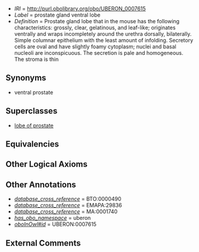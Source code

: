 * *IRI* = http://purl.obolibrary.org/obo/UBERON_0007615
 * *Label* = prostate gland ventral lobe
 * *Definition* = Prostate gland lobe that in the mouse has the following characteristics: grossly, clear, gelatinous, and leaf-like; originates ventrally and wraps incompletely around the urethra dorsally, bilaterally. Simple columnar epithelium with the least amount of infolding. Secretory cells are oval and have slightly foamy cytoplasm; nuclei and basal nucleoli are inconspicuous. The secretion is pale and homogeneous. The stroma is thin

## Synonyms

 * ventral prostate

## Superclasses

 * [lobe of prostate](../../UBERON/28/UBERON_0001328.md)

## Equivalencies


## Other Logical Axioms


## Other Annotations

 * *[database_cross_reference](../../ef/oboInOwl#hasDbXref.md)* = BTO:0000490
 * *[database_cross_reference](../../ef/oboInOwl#hasDbXref.md)* = EMAPA:29836
 * *[database_cross_reference](../../ef/oboInOwl#hasDbXref.md)* = MA:0001740
 * *[has_obo_namespace](../../ce/oboInOwl#hasOBONamespace.md)* = uberon
 * *[oboInOwl#id](../../id/oboInOwl#id.md)* = UBERON:0007615

## External Comments

